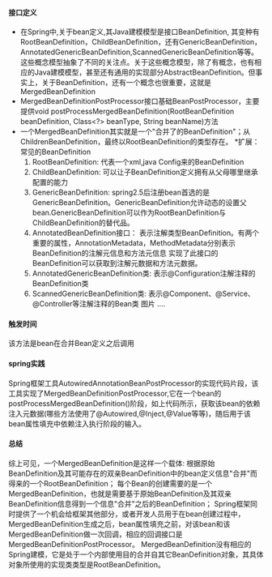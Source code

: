 #### 接口定义
* 在Spring中,关于bean定义,其Java建模模型是接口BeanDefinition, 其变种有RootBeanDefinition，ChildBeanDefinition，还有GenericBeanDefinition，AnnotatedGenericBeanDefinition,ScannedGenericBeanDefinition等等。这些概念模型抽象了不同的关注点。关于这些概念模型，除了有概念，也有相应的Java建模模型，甚至还有通用的实现部分AbstractBeanDefinition。但事实上，关于BeanDefinition，还有一个概念也很重要，这就是MergedBeanDefinition
* MergedBeanDefinitionPostProcessor接口基础BeanPostProcessor，主要提供void postProcessMergedBeanDefinition(RootBeanDefinition beanDefinition, Class<?> beanType, String beanName)方法
* 一个MergedBeanDefinition其实就是一个"合并了的BeanDefinition"；从ChildrenBeanDefinition，最终以RootBeanDefinition的类型存在。
*扩展：常见的BeanDefinition
   1. RootBeanDefinition:
        代表一个xml,java Config来的BeanDefinition
   2. ChildBeanDefinition:
        可以让子BeanDefinition定义拥有从父母哪里继承配置的能力
   3. GenericBeanDefinition:
        spring2.5后注册bean首选的是GenericBeanDefinition。GenericBeanDefinition允许动态的设置父bean.GenericBeanDefinition可以作为RootBeanDefinition与ChildBeanDefinition的替代品。
   4. AnnotatedBeanDefinition接口：
        表示注解类型BeanDefinition。有两个重要的属性，AnnotationMetadata，MethodMetadata分别表示BeanDefinition的注解元信息和方法元信息
        实现了此接口的BeanDefinition可以获取到注解元数据和方法元数据。
   5. AnnotatedGenericBeanDefinition类:
        表示@Configuration注解注释的BeanDefinition类
   6. ScannedGenericBeanDefinition类:
        表示@Component、@Service、@Controller等注解注释的Bean类
   图片 ....
   
   
   

#### 触发时间
该方法是bean在合并Bean定义之后调用

#### spring实践
Spring框架工具AutowiredAnnotationBeanPostProcessor的实现代码片段，该工具实现了MergedBeanDefinitionPostProcessor,它在一个bean的postProcessMergedBeanDefinition()阶段，如上代码所示，获取该bean的依赖注入元数据(哪些方法使用了@Autowired,@Inject,@Value等等)，随后用于该bean属性填充中依赖注入执行阶段的输入。

#### 总结
综上可见，一个MergedBeanDefinition是这样一个载体:
根据原始BeanDefinition及其可能存在的双亲BeanDefinition中的bean定义信息"合并"而得来的一个RootBeanDefinition；
每个Bean的创建需要的是一个MergedBeanDefinition，也就是需要基于原始BeanDefinition及其双亲BeanDefinition信息得到一个信息"合并"之后的BeanDefinition；
Spring框架同时提供了一个机会给框架其他部分，或者开发人员用于在bean创建过程中，MergedBeanDefinition生成之后，bean属性填充之前，对该bean和该MergedBeanDefinition做一次回调，相应的回调接口是MergedBeanDefinitionPostProcessor。
MergedBeanDefinition没有相应的Spring建模，它是处于一个内部使用目的合并自其它BeanDefinition对象，其具体对象所使用的实现类类型是RootBeanDefinition。
